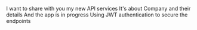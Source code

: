 I want to share with you my new API services
It's about Company and their details 
And the app is in progress
Using JWT authentication to secure the endpoints
